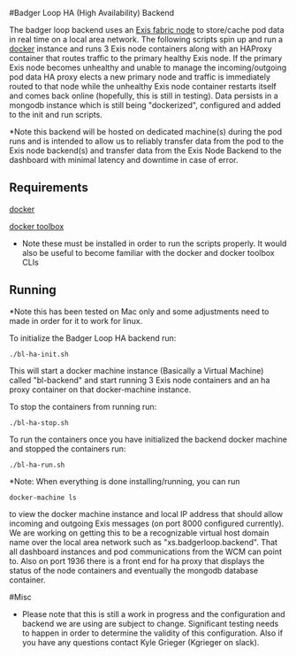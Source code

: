 #Badger Loop HA (High Availability) Backend

The badger loop backend uses an [Exis fabric node](https://github.com/exis-io/node) to store/cache pod data in real time on a local area network.  The following scripts spin up and run a [docker](https://www.docker.com/) instance and runs 3 Exis node containers along with an HAProxy container that routes traffic to the primary healthy Exis node.  If the primary Exis node becomes unhealthy and unable to manage the incoming/outgoing pod data HA proxy elects a new primary node and traffic is immediately routed to that node while the unhealthy Exis node container restarts itself and comes back online (hopefully, this is still in testing).  Data persists in a mongodb instance which is still being "dockerized", configured and added to the init and run scripts.

*Note this backend will be hosted on dedicated machine(s) during the pod runs and is intended to allow us to reliably transfer data from the pod to the Exis node backend(s) and transfer data from the Exis Node Backend to the dashboard with minimal latency and downtime in case of error.    

## Requirements

[docker](https://docs.docker.com/engine/installation/) 

[docker toolbox](https://www.docker.com/products/docker-toolbox)

* Note these must be installed in order to run the scripts properly.  It would also be useful to become familiar with the docker and docker toolbox CLIs

## Running
*Note this has been tested on Mac only and some adjustments need to made in order for it to work for linux.

To initialize the Badger Loop HA backend run:

	./bl-ha-init.sh 

This will start a docker machine instance (Basically a Virtual Machine) called "bl-backend" and start running 3 Exis node containers and an ha proxy container on that docker-machine instance.  

To stop the containers from running run:

	./bl-ha-stop.sh

To run the containers once you have initialized the backend docker machine and stopped the containers run:

	./bl-ha-run.sh

*Note: When everything is done installing/running, you can run 

	docker-machine ls

to view the docker machine instance and local IP address that should allow incoming and outgoing Exis messages (on port 8000 configured currently).  We are working on getting this to be a recognizable virtual host domain name over the local area network such as "xs.badgerloop.backend". That all dashboard instances and pod communications from the WCM can point to.  Also on port 1936 there is a front end for ha proxy that displays the status of the node containers and eventually the mongodb database container.

#Misc

* Please note that this is still a work in progress and the configuration and backend we are using are subject to change.  Significant testing needs to happen in order to determine the validity of this configuration.  Also if you have any questions contact Kyle Grieger (Kgrieger on slack).
